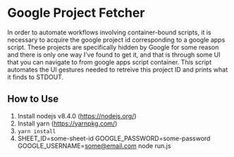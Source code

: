 # Google Project Fetcher

In order to automate workflows involving container-bound scripts, it is
necessary to acquire the google project id corresponding to a google
apps script. These projects are specifically hidden by Google for some
reason and there is only one way I've found to get it, and that is
through some UI that you can navigate to from google apps script
container. This script automates the UI gestures needed to retreive this
project ID and prints what it finds to STDOUT.

## How to Use

1. Install nodejs v8.4.0 (https://nodejs.org/)
2. Install yarn (https://yarnpkg.com/)
3. `yarn install`
4. SHEET_ID=some-sheet-id GOOGLE_PASSWORD=some-password GOOGLE_USERNAME=some@email.com node run.js

